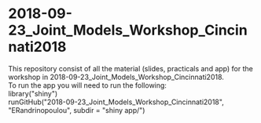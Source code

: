 # 2018-09-23_Joint_Models_Workshop_Cincinnati2018


This repository consist of all the material (slides, practicals and app) for the workshop in 2018-09-23_Joint_Models_Workshop_Cincinnati2018.
\
To run the app you will need to run the following:
\
library("shiny")
\
runGitHub("2018-09-23_Joint_Models_Workshop_Cincinnati2018", "ERandrinopoulou", subdir = "shiny app/")
 